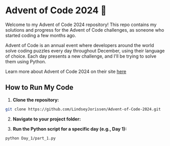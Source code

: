 # Advent of Code 2024 🎄
Welcome to my Advent of Code 2024 repository! This repo contains my solutions and progress for the Advent of Code challenges, as soneone who started coding a few months ago. 

Advent of Code is an annual event where developers around the world solve coding puzzles every day throughout December, using their language of choice. Each day presents a new challenge, and I'll be trying to solve them using Python.

Learn more about Advent of Code 2024 on their site [here](https://adventofcode.com/2024/about)

## How to Run My Code

1. **Clone the repository:**

```bash
git clone https://github.com/LindseyJorissen/Advent-of-Code-2024.git
```

2. **Navigate to your project folder:**
   
3. **Run the Python script for a specific day (e.g., Day 1):**

```bash
python Day_1/part_1.py
```



